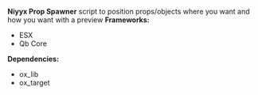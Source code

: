 **Niyyx Prop Spawner**
script to position props/objects where you want and how you want with a preview
**Frameworks:**

-   ESX
-   Qb Core

**Dependencies:**

- ox_lib
- ox_target

